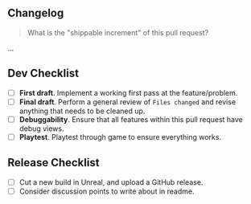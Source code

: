 ## Changelog

> What is the "shippable increment" of this pull request?

...

## Dev Checklist

* [ ] **First draft**. Implement a working first pass at the feature/problem.
* [ ] **Final draft**. Perform a general review of `Files changed` and revise anything that needs to be cleaned up.
* [ ] **Debuggability**. Ensure that all features within this pull request have debug views.
* [ ] **Playtest**. Playtest through game to ensure everything works.

## Release Checklist

* [ ] Cut a new build in Unreal, and upload a GitHub release.
* [ ] Consider discussion points to write about in readme.
